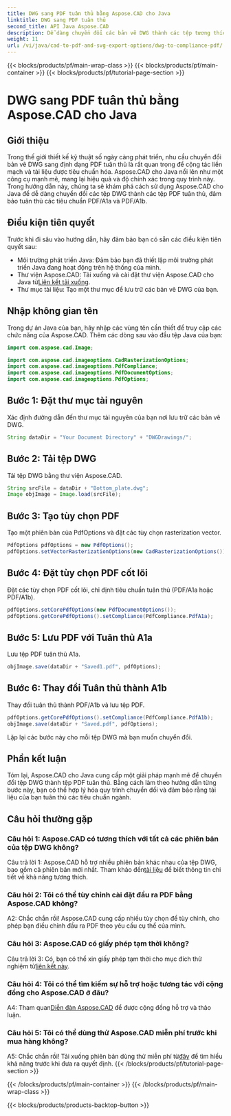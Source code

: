 ```yaml
---
title: DWG sang PDF tuân thủ bằng Aspose.CAD cho Java
linktitle: DWG sang PDF tuân thủ
second_title: API Java Aspose.CAD
description: Dễ dàng chuyển đổi các bản vẽ DWG thành các tệp tương thích PDF/A1a và PDF/A1b bằng Aspose.CAD cho Java. Hợp lý hóa quy trình làm việc của bạn một cách chính xác và dễ dàng.
weight: 11
url: /vi/java/cad-to-pdf-and-svg-export-options/dwg-to-compliance-pdf/
---
```


{{< blocks/products/pf/main-wrap-class >}}
{{< blocks/products/pf/main-container >}}
{{< blocks/products/pf/tutorial-page-section >}}

# DWG sang PDF tuân thủ bằng Aspose.CAD cho Java

## Giới thiệu

Trong thế giới thiết kế kỹ thuật số ngày càng phát triển, nhu cầu chuyển đổi bản vẽ DWG sang định dạng PDF tuân thủ là rất quan trọng để cộng tác liền mạch và tài liệu được tiêu chuẩn hóa. Aspose.CAD cho Java nổi lên như một công cụ mạnh mẽ, mang lại hiệu quả và độ chính xác trong quy trình này. Trong hướng dẫn này, chúng ta sẽ khám phá cách sử dụng Aspose.CAD cho Java để dễ dàng chuyển đổi các tệp DWG thành các tệp PDF tuân thủ, đảm bảo tuân thủ các tiêu chuẩn PDF/A1a và PDF/A1b.

## Điều kiện tiên quyết

Trước khi đi sâu vào hướng dẫn, hãy đảm bảo bạn có sẵn các điều kiện tiên quyết sau:

- Môi trường phát triển Java: Đảm bảo bạn đã thiết lập môi trường phát triển Java đang hoạt động trên hệ thống của mình.
-  Thư viện Aspose.CAD: Tải xuống và cài đặt thư viện Aspose.CAD cho Java từ[Liên kết tải xuống](https://releases.aspose.com/cad/java/).
- Thư mục tài liệu: Tạo một thư mục để lưu trữ các bản vẽ DWG của bạn.

## Nhập không gian tên

Trong dự án Java của bạn, hãy nhập các vùng tên cần thiết để truy cập các chức năng của Aspose.CAD. Thêm các dòng sau vào đầu tệp Java của bạn:

```java
import com.aspose.cad.Image;

import com.aspose.cad.imageoptions.CadRasterizationOptions;
import com.aspose.cad.imageoptions.PdfCompliance;
import com.aspose.cad.imageoptions.PdfDocumentOptions;
import com.aspose.cad.imageoptions.PdfOptions;
```

## Bước 1: Đặt thư mục tài nguyên

Xác định đường dẫn đến thư mục tài nguyên của bạn nơi lưu trữ các bản vẽ DWG.

```java
String dataDir = "Your Document Directory" + "DWGDrawings/";
```

## Bước 2: Tải tệp DWG

Tải tệp DWG bằng thư viện Aspose.CAD.

```java
String srcFile = dataDir + "Bottom_plate.dwg";
Image objImage = Image.load(srcFile);
```

## Bước 3: Tạo tùy chọn PDF

Tạo một phiên bản của PdfOptions và đặt các tùy chọn rasterization vector.

```java
PdfOptions pdfOptions = new PdfOptions();
pdfOptions.setVectorRasterizationOptions(new CadRasterizationOptions());
```

## Bước 4: Đặt tùy chọn PDF cốt lõi

Đặt các tùy chọn PDF cốt lõi, chỉ định tiêu chuẩn tuân thủ (PDF/A1a hoặc PDF/A1b).

```java
pdfOptions.setCorePdfOptions(new PdfDocumentOptions());
pdfOptions.getCorePdfOptions().setCompliance(PdfCompliance.PdfA1a);
```

## Bước 5: Lưu PDF với Tuân thủ A1a

Lưu tệp PDF tuân thủ A1a.

```java
objImage.save(dataDir + "Saved1.pdf", pdfOptions);
```

## Bước 6: Thay đổi Tuân thủ thành A1b

Thay đổi tuân thủ thành PDF/A1b và lưu tệp PDF.

```java
pdfOptions.getCorePdfOptions().setCompliance(PdfCompliance.PdfA1b);
objImage.save(dataDir + "Saved.pdf", pdfOptions);
```

Lặp lại các bước này cho mỗi tệp DWG mà bạn muốn chuyển đổi.

## Phần kết luận

Tóm lại, Aspose.CAD cho Java cung cấp một giải pháp mạnh mẽ để chuyển đổi tệp DWG thành tệp PDF tuân thủ. Bằng cách làm theo hướng dẫn từng bước này, bạn có thể hợp lý hóa quy trình chuyển đổi và đảm bảo rằng tài liệu của bạn tuân thủ các tiêu chuẩn ngành.

## Câu hỏi thường gặp

### Câu hỏi 1: Aspose.CAD có tương thích với tất cả các phiên bản của tệp DWG không?

 Câu trả lời 1: Aspose.CAD hỗ trợ nhiều phiên bản khác nhau của tệp DWG, bao gồm cả phiên bản mới nhất. Tham khảo đến[tài liệu](https://reference.aspose.com/cad/java/) để biết thông tin chi tiết về khả năng tương thích.

### Câu hỏi 2: Tôi có thể tùy chỉnh cài đặt đầu ra PDF bằng Aspose.CAD không?

A2: Chắc chắn rồi! Aspose.CAD cung cấp nhiều tùy chọn để tùy chỉnh, cho phép bạn điều chỉnh đầu ra PDF theo yêu cầu cụ thể của mình.

### Câu hỏi 3: Aspose.CAD có giấy phép tạm thời không?

 Câu trả lời 3: Có, bạn có thể xin giấy phép tạm thời cho mục đích thử nghiệm từ[liên kết này](https://purchase.aspose.com/temporary-license/).

### Câu hỏi 4: Tôi có thể tìm kiếm sự hỗ trợ hoặc tương tác với cộng đồng cho Aspose.CAD ở đâu?

 A4: Tham quan[Diễn đàn Aspose.CAD](https://forum.aspose.com/c/cad/19) để được cộng đồng hỗ trợ và thảo luận.

### Câu hỏi 5: Tôi có thể dùng thử Aspose.CAD miễn phí trước khi mua hàng không?

 A5: Chắc chắn rồi! Tải xuống phiên bản dùng thử miễn phí từ[đây](https://releases.aspose.com/) để tìm hiểu khả năng trước khi đưa ra quyết định.
{{< /blocks/products/pf/tutorial-page-section >}}

{{< /blocks/products/pf/main-container >}}
{{< /blocks/products/pf/main-wrap-class >}}

{{< blocks/products/products-backtop-button >}}
